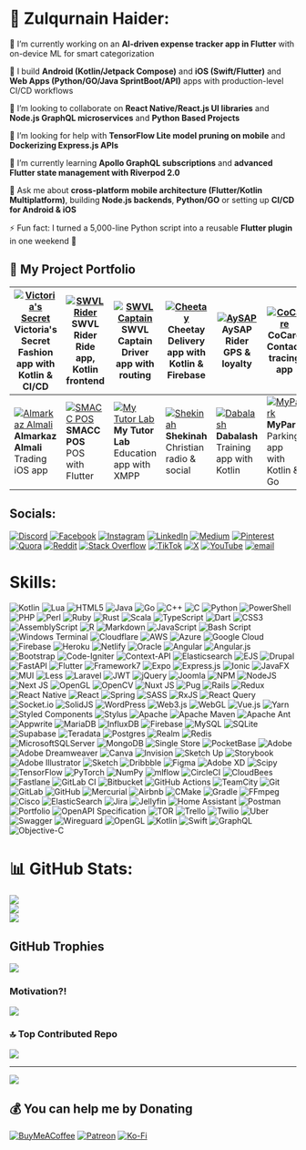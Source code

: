 # 💫 Zulqurnain Haider:

🔭 I’m currently working on an **AI-driven expense tracker app in Flutter** with on-device ML for smart categorization


📱 I build **Android (Kotlin/Jetpack Compose)** and **iOS (Swift/Flutter)** and **Web Apps (Python/GO/Java SprintBoot/API)** apps with production-level CI/CD workflows


👯 I’m looking to collaborate on **React Native/React.js UI libraries** and **Node.js GraphQL microservices** and **Python Based Projects**


🤝 I’m looking for help with **TensorFlow Lite model pruning on mobile** and **Dockerizing Express.js APIs**


🌱 I’m currently learning **Apollo GraphQL subscriptions** and **advanced Flutter state management with Riverpod 2.0**


💬 Ask me about **cross-platform mobile architecture (Flutter/Kotlin Multiplatform)**, building **Node.js backends**, **Python/GO** or setting up **CI/CD for Android & iOS**


⚡ Fun fact: I turned a 5,000-line Python script into a reusable **Flutter plugin** in one weekend 🚀

## 🚀 My Project Portfolio

| [![Victoria's Secret](https://play-lh.googleusercontent.com/G8r8SvkgHSY2hw0fyUnBnx53WgboLyzscnd1jClhP1bu7fPUhueFLczHFf8SMIIA2g=s70)](https://play.google.com/store/apps/details?id=com.victoriassecret.vsaa) <br> **Victoria's Secret** <br> Fashion app with Kotlin & CI/CD | [![SWVL Rider](https://mir-s3-cdn-cf.behance.net/projects/404/760d0180082773.Y3JvcCwzMTcxLDI0ODEsNDE2LDA.png)](https://play.google.com/store/apps/details?id=io.swvl.customer) <br> **SWVL Rider** <br> Ride app, Kotlin frontend | [![SWVL Captain](https://play-lh.googleusercontent.com/KDjJYyErQqLWeI7DAiBJNnCR-NIJ2OzNRatvoSORVICjW89GpyLwtutwDUBQ8ct3FLY=s70)](https://play.google.com/store/apps/details?id=io.swvl.captain) <br> **SWVL Captain** <br> Driver app with routing | [![Cheetay](https://is1-ssl.mzstatic.com/image/thumb/Purple116/v4/d2/3a/02/d23a0256-a2a6-fc6b-087f-0d064e2688e4/AppIcon-0-0-1x_U007emarketing-0-7-0-85-220.png/512x512bb.jpg=s70)](https://www.apkshub.com/app/com.app.cheetay) <br> **Cheetay** <br> Delivery app with Kotlin & Firebase | [![AySAP](https://images.sftcdn.net/images/t_app-icon-m/p/8072bade-d2ca-4946-bdc5-341b17034a56/1796539678/aysap-logo=s70)](https://apkpure.com/aysap/com.cheetay.riderapp) <br> **AySAP** <br> Rider GPS & loyalty | [![CoCare](https://is1-ssl.mzstatic.com/image/thumb/Purple124/v4/27/c6/f8/27c6f875-2bc2-7948-2f4e-09f9624eeaf7/AppIcon-0-0-1x_U007emarketing-0-0-0-7-0-0-sRGB-0-0-0-GLES2_U002c0-512MB-85-220-0-0.png/460x0w.webp=s70)](https://apps.apple.com/fj/app/cocare-app/id1519416410) <br> **CoCare** <br> Contact tracing app |
|---|---|---|---|---|---|
| [![Almarkaz Almali](https://is1-ssl.mzstatic.com/image/thumb/Purple112/v4/04/2b/9b/042b9b84-58b7-41a6-b24d-f0723d0b736f/AppIcon-1x_U007emarketing-0-7-0-85-220.png/460x0w.webp=s70)](https://apps.apple.com/us/app/almarkaz-almali/id6443934322) <br> **Almarkaz Almali** <br> Trading iOS app | [![SMACC POS](https://play-lh.googleusercontent.com/DClaC5jffLrHrMBbcllGCoDx0B6mmSlvudsoUw6AnKdwwWFy8vPFVQDPsyaYiOUEycVO=s70)](https://play.google.com/store/apps/details?id=com.arabsea.smacc_zatca) <br> **SMACC POS** <br> POS with Flutter | [![My Tutor Lab](https://encrypted-tbn0.gstatic.com/images?q=tbn:ANd9GcTlZcbBNHXtxCC2FMTDzoHm-vWK_66mGRsFig&s=s70)](https://apkpure.com/my-tutor-lab/com.app.mytutorlab/download) <br> **My Tutor Lab** <br> Education app with XMPP | [![Shekinah](https://play-lh.googleusercontent.com/59MUMS2QqJdSXpF0A8jCr-m77ZRM12SZUOshURx-Iofxll0yLquDYf4z1tOwccb239I=s70)](https://apps.apple.com/us/app/shekinah-app/id1072171997) <br> **Shekinah** <br> Christian radio & social | [![Dabalash](https://is3-ssl.mzstatic.com/image/thumb/Purple116/v4/40/b9/7a/40b97a98-c81f-dee2-4663-443181e42954/source/256x256bb.jpg=s70)](https://apkpure.com/dabalash/mx.decsa.dabalash) <br> **Dabalash** <br> Training app with Kotlin | [![MyPark](https://play-lh.googleusercontent.com/RxU-v-N63YFnigsOkv9hk2zu3CrYzTe2rQbJtS0Kc67yrsR5wTXrIdkD-YuBUUlACA=s70)](https://play.google.com/store/apps/details?id=com.sdsol.myparkclient.activities) <br> **MyPark** <br> Parking app with Kotlin & Go |



## Socials:
[![Discord](https://img.shields.io/badge/Discord-%237289DA.svg?logo=discord&logoColor=white)](https://discord.gg/xxM9RM9K) [![Facebook](https://img.shields.io/badge/Facebook-%231877F2.svg?logo=Facebook&logoColor=white)](https://facebook.com/zulqurnainjj) [![Instagram](https://img.shields.io/badge/Instagram-%23E4405F.svg?logo=Instagram&logoColor=white)](https://instagram.com/zulqurnainjj) [![LinkedIn](https://img.shields.io/badge/LinkedIn-%230077B5.svg?logo=linkedin&logoColor=white)](https://linkedin.com/in/zulqurnainjj) [![Medium](https://img.shields.io/badge/Medium-12100E?logo=medium&logoColor=white)](https://medium.com/@zulqurnainjj) [![Pinterest](https://img.shields.io/badge/Pinterest-%23E60023.svg?logo=Pinterest&logoColor=white)](https://pinterest.com/zulqurnainjj) [![Quora](https://img.shields.io/badge/Quora-%23B92B27.svg?logo=Quora&logoColor=white)](https://quora.com/profile/zulqurnainjj) [![Reddit](https://img.shields.io/badge/Reddit-%23FF4500.svg?logo=Reddit&logoColor=white)](https://reddit.com/user/zulqurnainjj) [![Stack Overflow](https://img.shields.io/badge/-Stackoverflow-FE7A16?logo=stack-overflow&logoColor=white)](https://stackoverflow.com/users/8399299) [![TikTok](https://img.shields.io/badge/TikTok-%23000000.svg?logo=TikTok&logoColor=white)](https://tiktok.com/@zulqurnainjj) [![X](https://img.shields.io/badge/X-black.svg?logo=X&logoColor=white)](https://x.com/zulqurnainjj) [![YouTube](https://img.shields.io/badge/YouTube-%23FF0000.svg?logo=YouTube&logoColor=white)](https://youtube.com/@ZulqurnainCodingDiaries) [![email](https://img.shields.io/badge/Email-D14836?logo=gmail&logoColor=white)](mailto:zulqurnainjj@gmail.com) 

# Skills:
![Kotlin](https://img.shields.io/badge/kotlin-%237F52FF.svg?style=flat-square&logo=kotlin&logoColor=white) ![Lua](https://img.shields.io/badge/lua-%232C2D72.svg?style=flat-square&logo=lua&logoColor=white) ![HTML5](https://img.shields.io/badge/html5-%23E34F26.svg?style=flat-square&logo=html5&logoColor=white) ![Java](https://img.shields.io/badge/java-%23ED8B00.svg?style=flat-square&logo=openjdk&logoColor=white) ![Go](https://img.shields.io/badge/go-%2300ADD8.svg?style=flat-square&logo=go&logoColor=white) ![C++](https://img.shields.io/badge/c++-%2300599C.svg?style=flat-square&logo=c%2B%2B&logoColor=white) ![C](https://img.shields.io/badge/c-%2300599C.svg?style=flat-square&logo=c&logoColor=white) ![Python](https://img.shields.io/badge/python-3670A0?style=flat-square&logo=python&logoColor=ffdd54) ![PowerShell](https://img.shields.io/badge/PowerShell-%235391FE.svg?style=flat-square&logo=powershell&logoColor=white) ![PHP](https://img.shields.io/badge/php-%23777BB4.svg?style=flat-square&logo=php&logoColor=white) ![Perl](https://img.shields.io/badge/perl-%2339457E.svg?style=flat-square&logo=perl&logoColor=white) ![Ruby](https://img.shields.io/badge/ruby-%23CC342D.svg?style=flat-square&logo=ruby&logoColor=white) ![Rust](https://img.shields.io/badge/rust-%23000000.svg?style=flat-square&logo=rust&logoColor=white) ![Scala](https://img.shields.io/badge/scala-%23DC322F.svg?style=flat-square&logo=scala&logoColor=white) ![TypeScript](https://img.shields.io/badge/typescript-%23007ACC.svg?style=flat-square&logo=typescript&logoColor=white) ![Dart](https://img.shields.io/badge/dart-%230175C2.svg?style=flat-square&logo=dart&logoColor=white) ![CSS3](https://img.shields.io/badge/css3-%231572B6.svg?style=flat-square&logo=css3&logoColor=white) ![AssemblyScript](https://img.shields.io/badge/assembly%20script-%23000000.svg?style=flat-square&logo=assemblyscript&logoColor=white) ![R](https://img.shields.io/badge/r-%23276DC3.svg?style=flat-square&logo=r&logoColor=white) ![Markdown](https://img.shields.io/badge/markdown-%23000000.svg?style=flat-square&logo=markdown&logoColor=white) ![JavaScript](https://img.shields.io/badge/javascript-%23323330.svg?style=flat-square&logo=javascript&logoColor=%23F7DF1E) ![Bash Script](https://img.shields.io/badge/bash_script-%23121011.svg?style=flat-square&logo=gnu-bash&logoColor=white) ![Windows Terminal](https://img.shields.io/badge/Windows%20Terminal-%234D4D4D.svg?style=flat-square&logo=windows-terminal&logoColor=white) ![Cloudflare](https://img.shields.io/badge/Cloudflare-F38020?style=flat-square&logo=Cloudflare&logoColor=white) ![AWS](https://img.shields.io/badge/AWS-%23FF9900.svg?style=flat-square&logo=amazon-aws&logoColor=white) ![Azure](https://img.shields.io/badge/azure-%230072C6.svg?style=flat-square&logo=microsoftazure&logoColor=white) ![Google Cloud](https://img.shields.io/badge/GoogleCloud-%234285F4.svg?style=flat-square&logo=google-cloud&logoColor=white) ![Firebase](https://img.shields.io/badge/firebase-%23039BE5.svg?style=flat-square&logo=firebase) ![Heroku](https://img.shields.io/badge/heroku-%23430098.svg?style=flat-square&logo=heroku&logoColor=white) ![Netlify](https://img.shields.io/badge/netlify-%23000000.svg?style=flat-square&logo=netlify&logoColor=#00C7B7) ![Oracle](https://img.shields.io/badge/Oracle-F80000?style=flat-square&logo=oracle&logoColor=white) ![Angular](https://img.shields.io/badge/angular-%23DD0031.svg?style=flat-square&logo=angular&logoColor=white) ![Angular.js](https://img.shields.io/badge/angular.js-%23E23237.svg?style=flat-square&logo=angularjs&logoColor=white) ![Bootstrap](https://img.shields.io/badge/bootstrap-%238511FA.svg?style=flat-square&logo=bootstrap&logoColor=white) ![Code-Igniter](https://img.shields.io/badge/CodeIgniter-%23EF4223.svg?style=flat-square&logo=codeIgniter&logoColor=white) ![Context-API](https://img.shields.io/badge/Context--Api-000000?style=flat-square&logo=react) ![Elasticsearch](https://img.shields.io/badge/elasticsearch-%230377CC.svg?style=flat-square&logo=elasticsearch&logoColor=white) ![EJS](https://img.shields.io/badge/ejs-%23B4CA65.svg?style=flat-square&logo=ejs&logoColor=black) ![Drupal](https://img.shields.io/badge/drupal-%230678BE.svg?style=flat-square&logo=drupal&logoColor=white) ![FastAPI](https://img.shields.io/badge/FastAPI-005571?style=flat-square&logo=fastapi) ![Flutter](https://img.shields.io/badge/Flutter-%2302569B.svg?style=flat-square&logo=Flutter&logoColor=white) ![Framework7](https://img.shields.io/badge/framework7-%23EE350F.svg?style=flat-square&logo=framework7&logoColor=white) ![Expo](https://img.shields.io/badge/expo-1C1E24?style=flat-square&logo=expo&logoColor=#D04A37) ![Express.js](https://img.shields.io/badge/express.js-%23404d59.svg?style=flat-square&logo=express&logoColor=%2361DAFB) ![Ionic](https://img.shields.io/badge/Ionic-%233880FF.svg?style=flat-square&logo=Ionic&logoColor=white) ![JavaFX](https://img.shields.io/badge/javafx-%23FF0000.svg?style=flat-square&logo=javafx&logoColor=white) ![MUI](https://img.shields.io/badge/MUI-%230081CB.svg?style=flat-square&logo=mui&logoColor=white) ![Less](https://img.shields.io/badge/less-2B4C80?style=flat-square&logo=less&logoColor=white) ![Laravel](https://img.shields.io/badge/laravel-%23FF2D20.svg?style=flat-square&logo=laravel&logoColor=white) ![JWT](https://img.shields.io/badge/JWT-black?style=flat-square&logo=JSON%20web%20tokens) ![jQuery](https://img.shields.io/badge/jquery-%230769AD.svg?style=flat-square&logo=jquery&logoColor=white) ![Joomla](https://img.shields.io/badge/joomla-%235091CD.svg?style=flat-square&logo=joomla&logoColor=white) ![NPM](https://img.shields.io/badge/NPM-%23CB3837.svg?style=flat-square&logo=npm&logoColor=white) ![NodeJS](https://img.shields.io/badge/node.js-6DA55F?style=flat-square&logo=node.js&logoColor=white) ![Next JS](https://img.shields.io/badge/Next-black?style=flat-square&logo=next.js&logoColor=white) ![OpenGL](https://img.shields.io/badge/OpenGL-%23FFFFFF.svg?style=flat-square&logo=opengl) ![OpenCV](https://img.shields.io/badge/opencv-%23white.svg?style=flat-square&logo=opencv&logoColor=white) ![Nuxt JS](https://img.shields.io/badge/Nuxt-002E3B?style=flat-square&logo=nuxt.js&logoColor=#00DC82) ![Pug](https://img.shields.io/badge/Pug-FFF?style=flat-square&logo=pug&logoColor=A86454) ![Rails](https://img.shields.io/badge/rails-%23CC0000.svg?style=flat-square&logo=ruby-on-rails&logoColor=white) ![Redux](https://img.shields.io/badge/redux-%23593d88.svg?style=flat-square&logo=redux&logoColor=white) ![React Native](https://img.shields.io/badge/react_native-%2320232a.svg?style=flat-square&logo=react&logoColor=%2361DAFB) ![React](https://img.shields.io/badge/react-%2320232a.svg?style=flat-square&logo=react&logoColor=%2361DAFB) ![Spring](https://img.shields.io/badge/spring-%236DB33F.svg?style=flat-square&logo=spring&logoColor=white) ![SASS](https://img.shields.io/badge/SASS-hotpink.svg?style=flat-square&logo=SASS&logoColor=white) ![RxJS](https://img.shields.io/badge/rxjs-%23B7178C.svg?style=flat-square&logo=reactivex&logoColor=white) ![React Query](https://img.shields.io/badge/-React%20Query-FF4154?style=flat-square&logo=react%20query&logoColor=white) ![Socket.io](https://img.shields.io/badge/Socket.io-black?style=flat-square&logo=socket.io&badgeColor=010101) ![SolidJS](https://img.shields.io/badge/SolidJS-2c4f7c?style=flat-square&logo=solid&logoColor=c8c9cb) ![WordPress](https://img.shields.io/badge/WordPress-%23117AC9.svg?style=flat-square&logo=WordPress&logoColor=white) ![Web3.js](https://img.shields.io/badge/web3.js-F16822?style=flat-square&logo=web3.js&logoColor=white) ![WebGL](https://img.shields.io/badge/WebGL-990000?logo=webgl&logoColor=white&style=flat-square) ![Vue.js](https://img.shields.io/badge/vue.js-%2335495e.svg?style=flat-square&logo=vuedotjs&logoColor=%234FC08D) ![Yarn](https://img.shields.io/badge/yarn-%232C8EBB.svg?style=flat-square&logo=yarn&logoColor=white) ![Styled Components](https://img.shields.io/badge/styled--components-DB7093?style=flat-square&logo=styled-components&logoColor=white) ![Stylus](https://img.shields.io/badge/stylus-%23ff6347.svg?style=flat-square&logo=stylus&logoColor=white) ![Apache](https://img.shields.io/badge/apache-%23D42029.svg?style=flat-square&logo=apache&logoColor=white) ![Apache Maven](https://img.shields.io/badge/Apache%20Maven-C71A36?style=flat-square&logo=Apache%20Maven&logoColor=white) ![Apache Ant](https://img.shields.io/badge/Apache%20Ant-A81C7D?style=flat-square&logo=Apache%20Ant&logoColor=white) ![Appwrite](https://img.shields.io/badge/Appwrite-%23FD366E.svg?style=flat-square&logo=appwrite&logoColor=white) ![MariaDB](https://img.shields.io/badge/MariaDB-003545?style=flat-square&logo=mariadb&logoColor=white) ![InfluxDB](https://img.shields.io/badge/InfluxDB-22ADF6?style=flat-square&logo=InfluxDB&logoColor=white) ![Firebase](https://img.shields.io/badge/firebase-a08021?style=flat-square&logo=firebase&logoColor=ffcd34) ![MySQL](https://img.shields.io/badge/mysql-4479A1.svg?style=flat-square&logo=mysql&logoColor=white) ![SQLite](https://img.shields.io/badge/sqlite-%2307405e.svg?style=flat-square&logo=sqlite&logoColor=white) ![Supabase](https://img.shields.io/badge/Supabase-3ECF8E?style=flat-square&logo=supabase&logoColor=white) ![Teradata](https://img.shields.io/badge/Teradata-F37440?style=flat-square&logo=teradata&logoColor=white) ![Postgres](https://img.shields.io/badge/postgres-%23316192.svg?style=flat-square&logo=postgresql&logoColor=white) ![Realm](https://img.shields.io/badge/Realm-39477F?style=flat-square&logo=realm&logoColor=white) ![Redis](https://img.shields.io/badge/redis-%23DD0031.svg?style=flat-square&logo=redis&logoColor=white) ![MicrosoftSQLServer](https://img.shields.io/badge/Microsoft%20SQL%20Server-CC2927?style=flat-square&logo=microsoft%20sql%20server&logoColor=white) ![MongoDB](https://img.shields.io/badge/MongoDB-%234ea94b.svg?style=flat-square&logo=mongodb&logoColor=white) ![Single Store](https://img.shields.io/badge/Single%20Store-AA00FF?style=flat-square&logo=singlestore&logoColor=white) ![PocketBase](https://img.shields.io/badge/pocketbase-%23b8dbe4.svg?style=flat-square&logo=Pocketbase&logoColor=black) ![Adobe](https://img.shields.io/badge/adobe-%23FF0000.svg?style=flat-square&logo=adobe&logoColor=white) ![Adobe Dreamweaver](https://img.shields.io/badge/Adobe%20Dreamweaver-FF61F6.svg?style=flat-square&logo=Adobe%20Dreamweaver&logoColor=white) ![Canva](https://img.shields.io/badge/Canva-%2300C4CC.svg?style=flat-square&logo=Canva&logoColor=white) ![Invision](https://img.shields.io/badge/invision-FF3366?style=flat-square&logo=invision&logoColor=white) ![Sketch Up](https://img.shields.io/badge/SketchUp-005F9E?style=flat-square&logo=sketchup&logoColor=white) ![Storybook](https://img.shields.io/badge/-Storybook-FF4785?style=flat-square&logo=storybook&logoColor=white) ![Adobe Illustrator](https://img.shields.io/badge/adobe%20illustrator-%23FF9A00.svg?style=flat-square&logo=adobe%20illustrator&logoColor=white) ![Sketch](https://img.shields.io/badge/Sketch-FFB387?style=flat-square&logo=sketch&logoColor=black) ![Dribbble](https://img.shields.io/badge/Dribbble-EA4C89?style=flat-square&logo=dribbble&logoColor=white) ![Figma](https://img.shields.io/badge/figma-%23F24E1E.svg?style=flat-square&logo=figma&logoColor=white) ![Adobe XD](https://img.shields.io/badge/Adobe%20XD-470137?style=flat-square&logo=Adobe%20XD&logoColor=#FF61F6) ![Scipy](https://img.shields.io/badge/SciPy-%230C55A5.svg?style=flat-square&logo=scipy&logoColor=%white) ![TensorFlow](https://img.shields.io/badge/TensorFlow-%23FF6F00.svg?style=flat-square&logo=TensorFlow&logoColor=white) ![PyTorch](https://img.shields.io/badge/PyTorch-%23EE4C2C.svg?style=flat-square&logo=PyTorch&logoColor=white) ![NumPy](https://img.shields.io/badge/numpy-%23013243.svg?style=flat-square&logo=numpy&logoColor=white) ![mlflow](https://img.shields.io/badge/mlflow-%23d9ead3.svg?style=flat-square&logo=numpy&logoColor=blue) ![CircleCI](https://img.shields.io/badge/circleci-%23161616.svg?style=flat-square&logo=circleci&logoColor=white) ![CloudBees](https://img.shields.io/badge/CloudBees-1997B5&?logo=cloudbees&logoColor=white&style=flat-square) ![Fastlane](https://img.shields.io/badge/fastlane-%2382bd4e.svg?style=flat-square&logo=fastlane&logoColor=black) ![GitLab CI](https://img.shields.io/badge/gitlab%20CI-%23181717.svg?style=flat-square&logo=gitlab&logoColor=white) ![Bitbucket](https://img.shields.io/badge/bitbucket-%230047B3.svg?style=flat-square&logo=bitbucket&logoColor=white) ![GitHub Actions](https://img.shields.io/badge/github%20actions-%232671E5.svg?style=flat-square&logo=githubactions&logoColor=white) ![TeamCity](https://img.shields.io/badge/teamcity-000000.svg?style=flat-square&logo=teamcity&logoColor=white) ![Git](https://img.shields.io/badge/git-%23F05033.svg?style=flat-square&logo=git&logoColor=white) ![GitLab](https://img.shields.io/badge/gitlab-%23181717.svg?style=flat-square&logo=gitlab&logoColor=white) ![GitHub](https://img.shields.io/badge/github-%23121011.svg?style=flat-square&logo=github&logoColor=white) ![Mercurial](https://img.shields.io/badge/mercurial-999999.svg?style=flat-square&logo=mercurial&logoColor=white) ![Airbnb](https://img.shields.io/badge/Airbnb-%23ff5a5f.svg?style=flat-square&logo=Airbnb&logoColor=white) ![CMake](https://img.shields.io/badge/CMake-%23008FBA.svg?style=flat-square&logo=cmake&logoColor=white) ![Gradle](https://img.shields.io/badge/Gradle-02303A.svg?style=flat-square&logo=Gradle&logoColor=white) ![FFmpeg](https://shields.io/badge/FFmpeg-%23171717.svg?logo=ffmpeg&style=flat-square&labelColor=171717&logoColor=5cb85c) ![Cisco](https://img.shields.io/badge/cisco-%23049fd9.svg?style=flat-square&logo=cisco&logoColor=black) ![ElasticSearch](https://img.shields.io/badge/-ElasticSearch-005571?style=flat-square&logo=elasticsearch) ![Jira](https://img.shields.io/badge/jira-%230A0FFF.svg?style=flat-square&logo=jira&logoColor=white) ![Jellyfin](https://img.shields.io/badge/jellyfin-%23000B25.svg?style=flat-square&logo=Jellyfin&logoColor=00A4DC) ![Home Assistant](https://img.shields.io/badge/home%20assistant-%2341BDF5.svg?style=flat-square&logo=home-assistant&logoColor=white) ![Postman](https://img.shields.io/badge/Postman-FF6C37?style=flat-square&logo=postman&logoColor=white) ![Portfolio](https://img.shields.io/badge/Portfolio-%23000000.svg?style=flat-square&logo=firefox&logoColor=#FF7139) ![OpenAPI Specification](https://img.shields.io/badge/openapiinitiative-%23000000.svg?style=flat-square&logo=openapiinitiative&logoColor=white) ![TOR](https://img.shields.io/badge/tor-%237E4798.svg?style=flat-square&logo=tor-project&logoColor=white) ![Trello](https://img.shields.io/badge/Trello-%23026AA7.svg?style=flat-square&logo=Trello&logoColor=white) ![Twilio](https://img.shields.io/badge/Twilio-F22F46?style=flat-square&logo=Twilio&logoColor=white) ![Uber](https://img.shields.io/badge/Uber-%23000000.svg?style=flat-square&logo=Uber&logoColor=white) ![Swagger](https://img.shields.io/badge/-Swagger-%23Clojure?style=flat-square&logo=swagger&logoColor=white) ![Wireguard](https://img.shields.io/badge/wireguard-%2388171A.svg?style=flat-square&logo=wireguard&logoColor=white) ![OpenGL](https://img.shields.io/badge/OpenGL-white?logo=OpenGL&style=flat-square) ![Kotlin](https://img.shields.io/badge/kotlin-%237F52FF.svg?style=flat-square&logo=kotlin&logoColor=white) ![Swift](https://img.shields.io/badge/swift-F54A2A?style=flat-square&logo=swift&logoColor=white) ![GraphQL](https://img.shields.io/badge/-GraphQL-E10098?style=flat-square&logo=graphql&logoColor=white) ![Objective-C](https://img.shields.io/badge/OBJECTIVE--C-%233A95E3.svg?style=flat-square&logo=apple&logoColor=white)
# 📊 GitHub Stats:
![](https://github-readme-stats.vercel.app/api?username=zulqurnain&theme=default&hide_border=false&include_all_commits=true&count_private=true)<br/>
![](https://nirzak-streak-stats.vercel.app/?user=zulqurnain&theme=default&hide_border=false)<br/>
![](https://github-readme-stats.vercel.app/api/top-langs/?username=zulqurnain&theme=default&hide_border=false&include_all_commits=true&count_private=true&layout=compact)

## GitHub Trophies
![](https://github-profile-trophy.vercel.app/?username=zulqurnain&theme=default_repocard&no-frame=true&no-bg=true&margin-w=4)

### Motivation?!
![](https://quotes-github-readme.vercel.app/api?type=horizontal&theme=gruvbox)

### 🔝 Top Contributed Repo
![](https://github-contributor-stats.vercel.app/api?username=zulqurnain&limit=5&theme=github_dark_dimmed&combine_all_yearly_contributions=true)

---
[![](https://visitcount.itsvg.in/api?id=zulqurnain&icon=8&color=0)](https://visitcount.itsvg.in)

  ## 💰 You can help me by Donating
  [![BuyMeACoffee](https://img.shields.io/badge/Buy%20Me%20a%20Coffee-ffdd00?style=for-the-badge&logo=buy-me-a-coffee&logoColor=black)](https://buymeacoffee.com/zulqurnainjj) [![Patreon](https://img.shields.io/badge/Patreon-F96854?style=for-the-badge&logo=patreon&logoColor=white)](https://patreon.com/zulqurnainjj) [![Ko-Fi](https://img.shields.io/badge/Ko--fi-F16061?style=for-the-badge&logo=ko-fi&logoColor=white)](https://ko-fi.com/zulqurnainjj) 

  
<!-- Proudly created with GPRM ( https://gprm.itsvg.in ) -->
